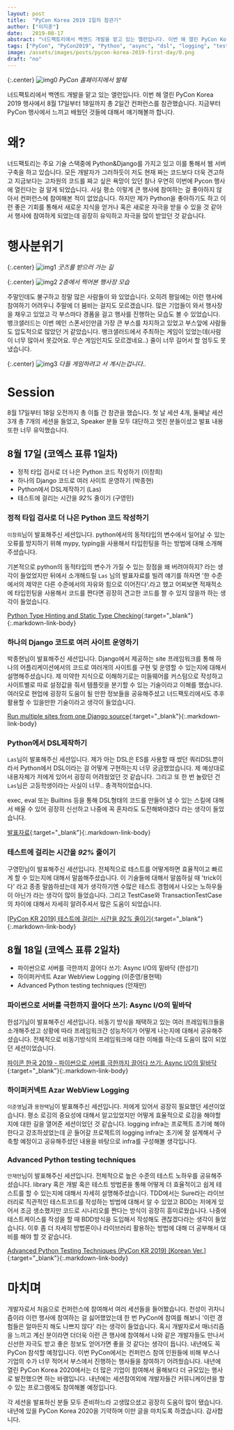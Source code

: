 ```yaml
---
layout: post
title:  "PyCon Korea 2019 1일차 참관기"
author: ["이지훈"]
date:   2019-08-17
abstract: "너드팩토리에서 백엔드 개발을 맡고 있는 앨런입니다. 이번 해 열린 PyCon Korea 2019 행사에서 8월 17일부터 18일까지 총 2일간 컨퍼런스를 참관했습니다. 지금부터 PyCon 행사에서 느끼고 배웠던 것들에 대해서 얘기해볼까 합니다."
tags: ["PyCon", "PyCon2019", "Python", "async", "dsl", "logging", "test-technique"]
image: /assets/images/posts/pycon-korea-2019-first-day/0.png
draft: "no"	
---
```


{:.center}
![img0](/assets/images/posts/pycon-korea-2019-first-day/0.png)
*PyCon 홈페이지에서 발췌*

너드팩토리에서 백엔드 개발을 맡고 있는 앨런입니다. 이번 해 열린 PyCon Korea 2019 행사에서 8월 17일부터 18일까지 총 2일간 컨퍼런스를 참관했습니다. 지금부터 PyCon 행사에서 느끼고 배웠던 것들에 대해서 얘기해볼까 합니다.

# 왜?

너드팩토리는 주요 기술 스택중에 Python&Django를 가지고 있고 이를 통해서 웹 서버 구축을 하고 있습니다. 모든 개발자가 그러하듯이 저도 현재 짜는 코드보다 더욱 견고하고 지금보다는 고차원의 코드를 짜고 싶은 욕망이 있던 찰나 우연히 이번에 Pycon 행사에 열린다는 걸 알게 되었습니다. 사실 평소 이렇게 큰 행사에 참여하는 걸 좋아하지 않아서 컨퍼런스에 참여해본 적이 없었습니다. 하지만 제가 Python을 좋아하기도 하고 이런 좋은 기회를 통해서 새로운 지식을 얻거나 혹은 새로운 자극을 받을 수 있을 것 같아서 행사에 참여하게 되었는데 굉장히 유익하고 자극을 많이 받았던 것 같습니다.

# 행사분위기

{:.center}
![img1](/assets/images/posts/pycon-korea-2019-first-day/1.jpg)
*굿즈를 받으러 가는 길*

{:.center}
![img2](/assets/images/posts/pycon-korea-2019-first-day/2.jpg)
*2층에서 찍어본 행사장 모습*

주말인데도 불구하고 정말 많은 사람들이 와 있었습니다. 오히려 평일에는 이런 행사에 참여하기 어려우니 주말에 더 붐비는 걸지도 모르겠습니다. 많은 기업들이 와서 행사장을 채우고 있었고 각 부스마다 경품을 걸고 행사를 진행하는 모습도 볼 수 있었습니다. 뱅크샐러드는 이번 메인 스폰서인만큼 가장 큰 부스를 차지하고 있었고 부스앞에 사람들도 압도적으로 많았던 거 같았습니다. 뱅크샐러드에서 주최하는 게임이 있었는데(사람이 너무 많아서 못갔어요. 무슨 게임인지도 모르겠네요..) 줄이 너무 길어서 할 엄두도 못냈습니다.

{:.center}
![img3](/assets/images/posts/pycon-korea-2019-first-day/3.jpg)
*다들 게임하려고 서 계시는겁니다..*

# Session

8월 17일부터 18일 오전까지 총 이틀 간 참관을 했습니다. 첫 날 세션 4개, 둘째날 세션 3개  총 7개의 세션을 들었고, Speaker 분들 모두 대단하고 멋진 분들이셨고 발표 내용 또한 너무 유익했습니다.

## 8월 17일 (코엑스 표류 1일차)

- 정적 타입 검사로 더 나은 Python 코드 작성하기 (이창희)
- 하나의 Django 코드로 여러 사이트 운영하기 (박종현)
- Python에서 DSL제작하기 (Las)
- 테스트에 걸리는 시간을 *92%* 줄이기 (구영민)

### 정적 타입 검사로 더 나은 Python 코드 작성하기

`이창희`님이 발표해주신 세션입니다. python에서의 동적타입의 변수에서 일어날 수 있는 오류를 방지하기 위해 mypy, typing을 사용해서 타입힌팅을 하는 방법에 대해 소개해주셨습니다. 

기본적으로 python의 동적타입의 변수가 가질 수 있는 장점을 왜 버려야하지? 라는 생각이 들었었지만 뒤에서 소개해드릴 `Las` 님의 발표자료를 빌려 얘기를 하자면 '한 수준에서의 제약은 다른 수준에서의 자유와 힘으로 이어진다'.라고 했고 어찌보면 적재적소에 타입힌팅을 사용해서 코드를 짠다면 굉장히 견고한 코드를 짤 수 있지 않을까 하는 생각이 들었습니다.

[Python Type Hinting and Static Type Checking](https://speakerdeck.com/blur/python-type-hinting-and-static-type-checking){:target="_blank"}{:.markdown-link-body}

### 하나의 Django 코드로 여러 사이트 운영하기

박종현님이 발표해주신 세션입니다. Django에서 제공하는 site 프레임워크를 통해 하나의 어플리케이션에서의 코드로 여러개의 사이트를 구현 및 운영할 수 있는지에 대해서 설명해주셨습니다. 제 미약한 지식으로 이해하기로는 미들웨어를 커스텀으로 작성하고 사이트별로 따로 설정값을 줘서 템플릿을 분기할 수 있는 기술이라고 이해를 했습니다. 여러모로 현업에 굉장히 도움이 될 만한 정보들을 공유해주셨고 너드팩토리에서도 추후 활용할 수 있을만한 기술이라고 생각이 들었습니다.

[Run multiple sites from one Django source](https://speakerdeck.com/adrysn/run-multiple-sites-from-one-django-source){:target="_blank"}{:.markdown-link-body}

### Python에서 DSL제작하기

`Las`님이 발표해주신 세션입니다. 제가 아는 DSL은 ES를 사용할 때 썼던 쿼리DSL뿐이라서 Python에서 DSL이라는 걸 어떻게 구현하는지 너무 궁금했었습니다. 제 예상대로 내용자체가 저에게 있어서 굉장히 어려웠었던 것 같습니다. 그리고 또 한 번 놀랐던 건 `Las`님은 고등학생이라는 사실이 너무.. 충격적이었습니다.

exec, eval 또는 Builtins 등을 통해 DSL형태의 코드를 만들어 낼 수 있는 스킬에 대해서 배울 수 있어 굉장히 신선하고 나중에 꼭 혼자라도 도전해봐야겠다 라는 생각이 들었습니다.

[발표자료](https://docs.google.com/presentation/d/16chVkm8aHFck0dY_E9y5Ji3NzI_QcDsKxClaJE8oKQY/edit?usp=sharing){:target="_blank"}{:.markdown-link-body}

### 테스트에 걸리는 시간을 *92%* 줄이기

구영민님이 발표해주신 세션입니다. 전체적으로 테스트를 어떻게하면 효율적이고 빠르게 할 수 있는지에 대해서 말씀해주셨습니다. 이 기술들에 대해서 말씀하실 때 'trick이다' 라고 종종 말씀하셨는데 제가 생각하기엔 수많은 테스트 경험에서 나오는 노하우들이 아닌가 라는 생각이 많이 들었습니다. 그리고 TestCase와 TransactionTestCase의 차이에 대해서 자세히 알려주셔서 많은 도움이 되었습니다.

[[PyCon KR 2019] 테스트에 걸리는 시간을 *92%* 줄이기](https://speakerdeck.com/youngminkoo/pycon-kr-2019-teseuteue-geolrineun-siganeul-star-92-percent-star-juligi){:target="_blank"}{:.markdown-link-body}

## 8월 18일 (코엑스 표류 2일차)

- 파이썬으로 서버를 극한까지 끌어다 쓰기: Async I/O의 밑바닥 (한섬기)
- 하이퍼커넥트 Azar WebView Logging (이준영/용현택)
- Advanced Python testing techniques (안재만)

### 파이썬으로 서버를 극한까지 끌어다 쓰기: Async I/O의 밑바닥

한섬기님이 발표해주신 세션입니다. 비동기 방식을 채택하고 있는 여러 프레임워크들을 소개해주셨고 상황에 따라 프레임워크간 성능차이가 어떻게 나는지에 대해서 공유해주셨습니다. 전체적으로 비동기방식의 프레임워크에 대한 이해를 하는데 도움이 많이 되었던 세션이었습니다.

[파이콘 한국 2019 - 파이썬으로 서버를 극한까지 끌어다 쓰기: Async I/O의 밑바닥](https://www.slideshare.net/iandmyhand/2019-async-io-164773025){:target="_blank"}{:.markdown-link-body}

### 하이퍼커넥트 Azar WebView Logging

`이준영`님과 `용현택`님이 발표해주신 세션입니다. 저에게 있어서 굉장히 필요했던 세션이었습니다. 평소 로깅의 중요성에 대해서 알고있었지만 어떻게 효율적으로 로깅을 해야할 지에 대한 길을 열어준 세션이었던 것 같습니다. logging infra는 프로젝트 초기에 해야한다고 강조하셨었는데 곧 들어갈 프로젝트의 logging infra는 초기에 잘 설계해서 구축할 예정이고 공유해주셨던 내용을 바탕으로 infra를 구성해볼 생각입니다.

### Advanced Python testing techniques

`안재만`님이 발표해주신 세션입니다. 전체적으로 높은 수준의 테스트 노하우를 공유해주셨습니다. library 혹은 개발 혹은 테스트 방법론을 통해 어떻게 더 효율적이고 쉽게 테스트를 할 수 있는지에 대해서 자세히 설명해주셨습니다. TDD에서는 Sure라는 라이브러리로 직관적인 테스트코드를 작성하는 방법에 대해서 알 수 있었고 BDD는 저에게 있어서 조금 생소했지만 코드로 시나리오를 짠다는 방식이 굉장히 흥미로웠습니다. 나중에 테스트케이스를 작성을 할 때 BDD방식을 도입해서 작성해도 괜찮겠다라는 생각이 들었습니다. 이후 좀 더 자세히 방법론이나 라이브러리 활용하는 방법에 대해 더 공부해서 대비를 해야 할 것 같습니다.

[Advanced Python Testing Techniques (PyCon KR 2019) [Korean Ver.]](https://www.slideshare.net/ajmbell/advanced-python-testing-techniques-PyCon-kr-2019-korean-ver){:target="_blank"}{:.markdown-link-body}

# 마치며

개발자로서 처음으로 컨퍼런스에 참여해서 여러 세션들을 들어봤습니다. 천성이 귀차니즘이라 이런 행사에 참여하는 걸 싫어했었는데 한 번 PyCon에 참여를 해보니 '이런 경험들은 얼마든지 해도 나쁘지 않다' 라는 생각이 들었습니다. 혹시 개발자로서 매너리즘을 느끼고 계신 분이라면 더더욱 이런 큰 행사에 참여해서 나와 같은 개발자들도 만나서 신선한 자극도 받고 좋은 정보도 얻어가면 좋을 것 같다는 생각이 듭니다. 내년에도 꼭 PyCon 참석할 예정입니다. 이번 PyCon에서는 컨퍼런스 참여 인원들에 비해 부스나 기업의 수가 너무 적어서 부스에서 진행하는 행사들을 참여하기 어려웠습니다. 내년에 열린 PyCon Korea 2020에서는 더 많은 기업이 참여해서 올해보다 더 규모있는 행사로 발전했으면 하는 바램입니다. 내년에는 세션참여외에 개발자들간 커뮤니케이션을 할 수 있는 프로그램에도 참여해볼 예정입니다. 

각 세션을 발표하신 분들 모두 준비하느라 고생많으셨고 굉장히 도움이 많이 됐습니다. 내년에 있을 PyCon Korea 2020을 기약하며 이만 글을 마치도록 하겠습니다. 
감사합니다.